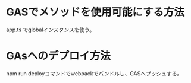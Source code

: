 # GASでメソッドを使用可能にする方法
app.ts でglobalインスタンスを使う。

# GAsへのデプロイ方法
npm run deployコマンドでwebpackでバンドルし、GASへプッシュする。